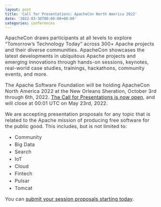 ```yaml
---
layout: post
title: 'Call for Presentations: ApacheCon North America 2022'
date: '2022-03-30T00:00:00+00:00'
categories: conferences
---
```

<p class="part in-view" data-startline="3" data-endline="3" data-position="56" data-size="0" data-original-title="" title="" style="--tw-border-opacity: 1; border-color: rgba(231, 231, 231, var(--tw-border-opacity)); --tw-shadow: 0 0 #0000; --tw-ring-inset: var(--tw-empty, ); --tw-ring-offset-width: 0px; --tw-ring-offset-color: #fff; --tw-ring-color: rgba(59, 130, 246, 0.5); --tw-ring-offset-shadow: 0 0 #0000; --tw-ring-shadow: 0 0 #0000; margin-bottom: 16px; color: rgb(51, 51, 51); font-family: -apple-system, BlinkMacSystemFont, &quot;Segoe UI&quot;, &quot;Helvetica Neue&quot;, Helvetica, Roboto, Arial, sans-serif, &quot;Apple Color Emoji&quot;, &quot;Segoe UI Emoji&quot;, &quot;Segoe UI Symbol&quot;; font-size: 16px; letter-spacing: 0.35px;"><span data-position="56" data-size="354" style="--tw-border-opacity: 1; border-color: rgba(231, 231, 231, var(--tw-border-opacity)); --tw-shadow: 0 0 #0000; --tw-ring-inset: var(--tw-empty, ); --tw-ring-offset-width: 0px; --tw-ring-offset-color: #fff; --tw-ring-color: rgba(59, 130, 246, 0.5); --tw-ring-offset-shadow: 0 0 #0000; --tw-ring-shadow: 0 0 #0000;">ApacheCon draws participants at all levels to explore “Tomorrow’s Technology Today” across 300+ Apache projects and their diverse communities. ApacheCon showcases the latest developments in ubiquitous Apache projects and emerging innovations through hands-on sessions, keynotes, real-world case studies, trainings, hackathons, community events, and more.</span></p><p class="part in-view" data-startline="5" data-endline="5" data-position="412" data-size="0" style="--tw-border-opacity: 1; border-color: rgba(231, 231, 231, var(--tw-border-opacity)); --tw-shadow: 0 0 #0000; --tw-ring-inset: var(--tw-empty, ); --tw-ring-offset-width: 0px; --tw-ring-offset-color: #fff; --tw-ring-color: rgba(59, 130, 246, 0.5); --tw-ring-offset-shadow: 0 0 #0000; --tw-ring-shadow: 0 0 #0000; margin-bottom: 16px; color: rgb(51, 51, 51); font-family: -apple-system, BlinkMacSystemFont, &quot;Segoe UI&quot;, &quot;Helvetica Neue&quot;, Helvetica, Roboto, Arial, sans-serif, &quot;Apple Color Emoji&quot;, &quot;Segoe UI Emoji&quot;, &quot;Segoe UI Symbol&quot;; font-size: 16px; letter-spacing: 0.35px;"><span data-position="413" data-size="137" style="--tw-border-opacity: 1; border-color: rgba(231, 231, 231, var(--tw-border-opacity)); --tw-shadow: 0 0 #0000; --tw-ring-inset: var(--tw-empty, ); --tw-ring-offset-width: 0px; --tw-ring-offset-color: #fff; --tw-ring-color: rgba(59, 130, 246, 0.5); --tw-ring-offset-shadow: 0 0 #0000; --tw-ring-shadow: 0 0 #0000;">The Apache Software Foundation will be holding ApacheCon North America 2022 at the New Orleans Sheration, October 3rd through 6th, 2022.&nbsp;</span><a href="https://cfp.apachecon.com/" target="_blank" rel="noopener" style="--tw-border-opacity: 1; border-color: rgba(231, 231, 231, var(--tw-border-opacity)); --tw-shadow: 0 0 #0000; --tw-ring-inset: var(--tw-empty, ); --tw-ring-offset-width: 0px; --tw-ring-offset-color: #fff; --tw-ring-color: rgba(59, 130, 246, 0.5); --tw-ring-offset-shadow: 0 0 #0000; --tw-ring-shadow: 0 0 #0000;">The Call for Presentations is now open</a><span data-position="617" data-size="48" style="--tw-border-opacity: 1; border-color: rgba(231, 231, 231, var(--tw-border-opacity)); --tw-shadow: 0 0 #0000; --tw-ring-inset: var(--tw-empty, ); --tw-ring-offset-width: 0px; --tw-ring-offset-color: #fff; --tw-ring-color: rgba(59, 130, 246, 0.5); --tw-ring-offset-shadow: 0 0 #0000; --tw-ring-shadow: 0 0 #0000;">, and will close at 00:01 UTC on May 23rd, 2022.</span></p><p class="part in-view" data-startline="7" data-endline="7" data-position="667" data-size="0" style="--tw-border-opacity: 1; border-color: rgba(231, 231, 231, var(--tw-border-opacity)); --tw-shadow: 0 0 #0000; --tw-ring-inset: var(--tw-empty, ); --tw-ring-offset-width: 0px; --tw-ring-offset-color: #fff; --tw-ring-color: rgba(59, 130, 246, 0.5); --tw-ring-offset-shadow: 0 0 #0000; --tw-ring-shadow: 0 0 #0000; margin-bottom: 16px; color: rgb(51, 51, 51); font-family: -apple-system, BlinkMacSystemFont, &quot;Segoe UI&quot;, &quot;Helvetica Neue&quot;, Helvetica, Roboto, Arial, sans-serif, &quot;Apple Color Emoji&quot;, &quot;Segoe UI Emoji&quot;, &quot;Segoe UI Symbol&quot;; font-size: 16px; letter-spacing: 0.35px;"><span data-position="667" data-size="177" style="--tw-border-opacity: 1; border-color: rgba(231, 231, 231, var(--tw-border-opacity)); --tw-shadow: 0 0 #0000; --tw-ring-inset: var(--tw-empty, ); --tw-ring-offset-width: 0px; --tw-ring-offset-color: #fff; --tw-ring-color: rgba(59, 130, 246, 0.5); --tw-ring-offset-shadow: 0 0 #0000; --tw-ring-shadow: 0 0 #0000;">We are accepting presentation proposals for any topic that is related to the Apache mission of producing free software for the public good. This includes, but is not limited to:</span></p><ul class="part in-view" data-startline="9" data-endline="17" data-original-title="" title="" style="--tw-border-opacity: 1; border-color: rgba(231, 231, 231, var(--tw-border-opacity)); --tw-shadow: 0 0 #0000; --tw-ring-inset: var(--tw-empty, ); --tw-ring-offset-width: 0px; --tw-ring-offset-color: #fff; --tw-ring-color: rgba(59, 130, 246, 0.5); --tw-ring-offset-shadow: 0 0 #0000; --tw-ring-shadow: 0 0 #0000; margin-bottom: 16px; padding-left: 2em; color: rgb(51, 51, 51); font-family: -apple-system, BlinkMacSystemFont, &quot;Segoe UI&quot;, &quot;Helvetica Neue&quot;, Helvetica, Roboto, Arial, sans-serif, &quot;Apple Color Emoji&quot;, &quot;Segoe UI Emoji&quot;, &quot;Segoe UI Symbol&quot;; font-size: 16px; letter-spacing: 0.35px;"><li class="" data-startline="9" data-endline="9" data-position="848" data-size="0" style="--tw-border-opacity: 1; border-color: rgba(231, 231, 231, var(--tw-border-opacity)); --tw-shadow: 0 0 #0000; --tw-ring-inset: var(--tw-empty, ); --tw-ring-offset-width: 0px; --tw-ring-offset-color: #fff; --tw-ring-color: rgba(59, 130, 246, 0.5); --tw-ring-offset-shadow: 0 0 #0000; --tw-ring-shadow: 0 0 #0000;"><span data-position="848" data-size="9" style="--tw-border-opacity: 1; border-color: rgba(231, 231, 231, var(--tw-border-opacity)); --tw-shadow: 0 0 #0000; --tw-ring-inset: var(--tw-empty, ); --tw-ring-offset-width: 0px; --tw-ring-offset-color: #fff; --tw-ring-color: rgba(59, 130, 246, 0.5); --tw-ring-offset-shadow: 0 0 #0000; --tw-ring-shadow: 0 0 #0000;">Community</span></li><li class="" data-startline="10" data-endline="10" data-position="860" data-size="0" style="--tw-border-opacity: 1; border-color: rgba(231, 231, 231, var(--tw-border-opacity)); --tw-shadow: 0 0 #0000; --tw-ring-inset: var(--tw-empty, ); --tw-ring-offset-width: 0px; --tw-ring-offset-color: #fff; --tw-ring-color: rgba(59, 130, 246, 0.5); --tw-ring-offset-shadow: 0 0 #0000; --tw-ring-shadow: 0 0 #0000; padding-top: 0.25em;"><span data-position="860" data-size="8" style="--tw-border-opacity: 1; border-color: rgba(231, 231, 231, var(--tw-border-opacity)); --tw-shadow: 0 0 #0000; --tw-ring-inset: var(--tw-empty, ); --tw-ring-offset-width: 0px; --tw-ring-offset-color: #fff; --tw-ring-color: rgba(59, 130, 246, 0.5); --tw-ring-offset-shadow: 0 0 #0000; --tw-ring-shadow: 0 0 #0000;">Big Data</span></li><li class="" data-startline="11" data-endline="11" data-position="871" data-size="0" style="--tw-border-opacity: 1; border-color: rgba(231, 231, 231, var(--tw-border-opacity)); --tw-shadow: 0 0 #0000; --tw-ring-inset: var(--tw-empty, ); --tw-ring-offset-width: 0px; --tw-ring-offset-color: #fff; --tw-ring-color: rgba(59, 130, 246, 0.5); --tw-ring-offset-shadow: 0 0 #0000; --tw-ring-shadow: 0 0 #0000; padding-top: 0.25em;"><span data-position="871" data-size="6" style="--tw-border-opacity: 1; border-color: rgba(231, 231, 231, var(--tw-border-opacity)); --tw-shadow: 0 0 #0000; --tw-ring-inset: var(--tw-empty, ); --tw-ring-offset-width: 0px; --tw-ring-offset-color: #fff; --tw-ring-color: rgba(59, 130, 246, 0.5); --tw-ring-offset-shadow: 0 0 #0000; --tw-ring-shadow: 0 0 #0000;">Search</span></li><li class="" data-startline="12" data-endline="12" data-position="880" data-size="0" style="--tw-border-opacity: 1; border-color: rgba(231, 231, 231, var(--tw-border-opacity)); --tw-shadow: 0 0 #0000; --tw-ring-inset: var(--tw-empty, ); --tw-ring-offset-width: 0px; --tw-ring-offset-color: #fff; --tw-ring-color: rgba(59, 130, 246, 0.5); --tw-ring-offset-shadow: 0 0 #0000; --tw-ring-shadow: 0 0 #0000; padding-top: 0.25em;"><span data-position="880" data-size="3" style="--tw-border-opacity: 1; border-color: rgba(231, 231, 231, var(--tw-border-opacity)); --tw-shadow: 0 0 #0000; --tw-ring-inset: var(--tw-empty, ); --tw-ring-offset-width: 0px; --tw-ring-offset-color: #fff; --tw-ring-color: rgba(59, 130, 246, 0.5); --tw-ring-offset-shadow: 0 0 #0000; --tw-ring-shadow: 0 0 #0000;">IoT</span></li><li class="" data-startline="13" data-endline="13" data-position="886" data-size="0" style="--tw-border-opacity: 1; border-color: rgba(231, 231, 231, var(--tw-border-opacity)); --tw-shadow: 0 0 #0000; --tw-ring-inset: var(--tw-empty, ); --tw-ring-offset-width: 0px; --tw-ring-offset-color: #fff; --tw-ring-color: rgba(59, 130, 246, 0.5); --tw-ring-offset-shadow: 0 0 #0000; --tw-ring-shadow: 0 0 #0000; padding-top: 0.25em;"><span data-position="886" data-size="5" style="--tw-border-opacity: 1; border-color: rgba(231, 231, 231, var(--tw-border-opacity)); --tw-shadow: 0 0 #0000; --tw-ring-inset: var(--tw-empty, ); --tw-ring-offset-width: 0px; --tw-ring-offset-color: #fff; --tw-ring-color: rgba(59, 130, 246, 0.5); --tw-ring-offset-shadow: 0 0 #0000; --tw-ring-shadow: 0 0 #0000;">Cloud</span></li><li class="" data-startline="14" data-endline="14" data-position="894" data-size="0" style="--tw-border-opacity: 1; border-color: rgba(231, 231, 231, var(--tw-border-opacity)); --tw-shadow: 0 0 #0000; --tw-ring-inset: var(--tw-empty, ); --tw-ring-offset-width: 0px; --tw-ring-offset-color: #fff; --tw-ring-color: rgba(59, 130, 246, 0.5); --tw-ring-offset-shadow: 0 0 #0000; --tw-ring-shadow: 0 0 #0000; padding-top: 0.25em;"><span data-position="894" data-size="7" style="--tw-border-opacity: 1; border-color: rgba(231, 231, 231, var(--tw-border-opacity)); --tw-shadow: 0 0 #0000; --tw-ring-inset: var(--tw-empty, ); --tw-ring-offset-width: 0px; --tw-ring-offset-color: #fff; --tw-ring-color: rgba(59, 130, 246, 0.5); --tw-ring-offset-shadow: 0 0 #0000; --tw-ring-shadow: 0 0 #0000;">Fintech</span></li><li class="" data-startline="15" data-endline="15" data-position="904" data-size="0" style="--tw-border-opacity: 1; border-color: rgba(231, 231, 231, var(--tw-border-opacity)); --tw-shadow: 0 0 #0000; --tw-ring-inset: var(--tw-empty, ); --tw-ring-offset-width: 0px; --tw-ring-offset-color: #fff; --tw-ring-color: rgba(59, 130, 246, 0.5); --tw-ring-offset-shadow: 0 0 #0000; --tw-ring-shadow: 0 0 #0000; padding-top: 0.25em;"><span data-position="904" data-size="6" style="--tw-border-opacity: 1; border-color: rgba(231, 231, 231, var(--tw-border-opacity)); --tw-shadow: 0 0 #0000; --tw-ring-inset: var(--tw-empty, ); --tw-ring-offset-width: 0px; --tw-ring-offset-color: #fff; --tw-ring-color: rgba(59, 130, 246, 0.5); --tw-ring-offset-shadow: 0 0 #0000; --tw-ring-shadow: 0 0 #0000;">Pulsar</span></li><li class="" data-startline="16" data-endline="17" data-position="913" data-size="0" style="--tw-border-opacity: 1; border-color: rgba(231, 231, 231, var(--tw-border-opacity)); --tw-shadow: 0 0 #0000; --tw-ring-inset: var(--tw-empty, ); --tw-ring-offset-width: 0px; --tw-ring-offset-color: #fff; --tw-ring-color: rgba(59, 130, 246, 0.5); --tw-ring-offset-shadow: 0 0 #0000; --tw-ring-shadow: 0 0 #0000; padding-top: 0.25em;"><span data-position="913" data-size="6" style="--tw-border-opacity: 1; border-color: rgba(231, 231, 231, var(--tw-border-opacity)); --tw-shadow: 0 0 #0000; --tw-ring-inset: var(--tw-empty, ); --tw-ring-offset-width: 0px; --tw-ring-offset-color: #fff; --tw-ring-color: rgba(59, 130, 246, 0.5); --tw-ring-offset-shadow: 0 0 #0000; --tw-ring-shadow: 0 0 #0000;">Tomcat</span></li></ul><p class="part in-view" data-startline="18" data-endline="18" data-position="921" data-size="0" style="--tw-border-opacity: 1; border-color: rgba(231, 231, 231, var(--tw-border-opacity)); --tw-shadow: 0 0 #0000; --tw-ring-inset: var(--tw-empty, ); --tw-ring-offset-width: 0px; --tw-ring-offset-color: #fff; --tw-ring-color: rgba(59, 130, 246, 0.5); --tw-ring-offset-shadow: 0 0 #0000; --tw-ring-shadow: 0 0 #0000; margin-bottom: 16px; color: rgb(51, 51, 51); font-family: -apple-system, BlinkMacSystemFont, &quot;Segoe UI&quot;, &quot;Helvetica Neue&quot;, Helvetica, Roboto, Arial, sans-serif, &quot;Apple Color Emoji&quot;, &quot;Segoe UI Emoji&quot;, &quot;Segoe UI Symbol&quot;; font-size: 16px; letter-spacing: 0.35px;"><span data-position="922" data-size="8" style="--tw-border-opacity: 1; border-color: rgba(231, 231, 231, var(--tw-border-opacity)); --tw-shadow: 0 0 #0000; --tw-ring-inset: var(--tw-empty, ); --tw-ring-offset-width: 0px; --tw-ring-offset-color: #fff; --tw-ring-color: rgba(59, 130, 246, 0.5); --tw-ring-offset-shadow: 0 0 #0000; --tw-ring-shadow: 0 0 #0000;">You can&nbsp;</span><a href="https://cfp.apachecon.com/" target="_blank" rel="noopener" style="--tw-border-opacity: 1; border-color: rgba(231, 231, 231, var(--tw-border-opacity)); --tw-shadow: 0 0 #0000; --tw-ring-inset: var(--tw-empty, ); --tw-ring-offset-width: 0px; --tw-ring-offset-color: #fff; --tw-ring-color: rgba(59, 130, 246, 0.5); --tw-ring-offset-shadow: 0 0 #0000; --tw-ring-shadow: 0 0 #0000;">submit your session proposals starting today</a><span data-position="1003" data-size="1" style="--tw-border-opacity: 1; border-color: rgba(231, 231, 231, var(--tw-border-opacity)); --tw-shadow: 0 0 #0000; --tw-ring-inset: var(--tw-empty, ); --tw-ring-offset-width: 0px; --tw-ring-offset-color: #fff; --tw-ring-color: rgba(59, 130, 246, 0.5); --tw-ring-offset-shadow: 0 0 #0000; --tw-ring-shadow: 0 0 #0000;">.</span></p>
